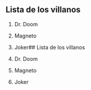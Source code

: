 ## Lista de los villanos

1. Dr. Doom
2. Magneto
3. Joker## Lista de los villanos

1. Dr. Doom
2. Magneto
3. Joker
